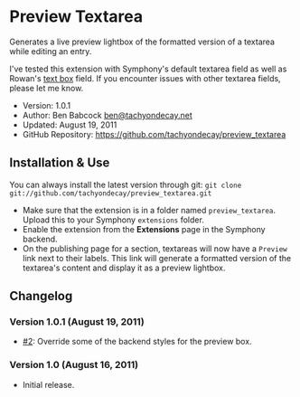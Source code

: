 # Preview Textarea

Generates a live preview lightbox of the formatted version of a textarea while editing an entry.

I've tested this extension with Symphony's default textarea field as well as Rowan's [text box](https://github.com/rowan-lewis/textboxfield) field. If you encounter issues with other textarea fields, please let me know.

- Version: 1.0.1
- Author: Ben Babcock <ben@tachyondecay.net>
- Updated: August 19, 2011
- GitHub Repository: https://github.com/tachyondecay/preview_textarea

## Installation & Use

You can always install the latest version through git: `git clone git://github.com/tachyondecay/preview_textarea.git`

- Make sure that the extension is in a folder named `preview_textarea`. Upload this to your Symphony `extensions` folder.
- Enable the extension from the **Extensions** page in the Symphony backend.
- On the publishing page for a section, textareas will now have a `Preview` link next to their labels. This link will generate a formatted version of the textarea's content and display it as a preview lightbox.

## Changelog

### Version 1.0.1 (August 19, 2011)

- [#2](https://github.com/tachyondecay/preview_textarea/issues/2): Override some of the backend styles for the preview box.

### Version 1.0 (August 16, 2011)

- Initial release.
